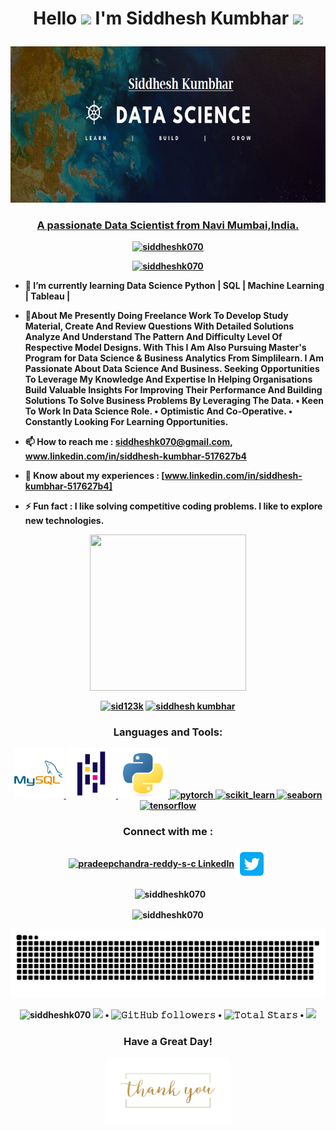 <h1 align="center">
  
  **Hello** <img src="https://raw.githubusercontent.com/JayantGoel001/JayantGoel001/master/GIF/Earth.gif" width="24px"> I'm <b>Siddhesh Kumbhar<b>
  <img src="https://media.tenor.com/Wx9IEmZZXSoAAAAi/hi.gif" width="40px" />
</h1>
  
<p align="center">
<a href="https://github.com/siddheshk070">
  
  <p align="center">
  <img src="https://github.com/siddheshk070/siddheshk070/blob/main/data%20science%20image.jfif" alt="Background" height="250" width="700"> 

<h3 align="center">A passionate Data Scientist from Navi Mumbai,India.</h3>

<p align="center"> <img src="https://komarev.com/ghpvc/?username=siddheshk070&label=Profile%20views&color=0e75b6&style=flat" alt="siddheshk070" /> </p>

<p align="center"> <a href="https://github.com/ryo-ma/github-profile-trophy"><img src="https://github-profile-trophy.vercel.app/?username=siddheshk070" alt="siddheshk070" /></a> </p>

- 🌱 I’m currently learning Data Science **Python | SQL | Machine Learning | Tableau |**

- 💬About Me **Presently Doing Freelance Work To Develop Study Material, Create And Review Questions With Detailed Solutions Analyze And Understand The Pattern And Difficulty Level Of Respective Model Designs. With This I Am Also Pursuing Master's Program for Data Science & Business Analytics From Simplilearn. I Am Passionate About Data Science And Business. Seeking Opportunities To Leverage My Knowledge And Expertise In Helping Organisations Build Valuable Insights For Improving Their Performance And Building Solutions To Solve Business Problems By Leveraging The Data. • Keen To Work In Data Science Role. • Optimistic And Co-Operative. • Constantly Looking For Learning Opportunities.**

- 📫 How to reach me : **siddheshk070@gmail.com, www.linkedin.com/in/siddhesh-kumbhar-517627b4**

- 📄 Know about my experiences : [www.linkedin.com/in/siddhesh-kumbhar-517627b4]

- ⚡ Fun fact : **I like solving competitive coding problems. I like to explore new technologies.**

<div align="center">
  <div>
    <img src="https://github.com/siddheshk070/siddheshk070/blob/main/final_6396c851aa90170550021109_90137%20(1).gif","https://github.com/siddheshk070/siddheshk070/blob/main/__02-____%20(1).gif" align="center" width="250" height="250">
</div>
  
  
<p align="center">
<a href="https://twitter.com/sid123k" target="blank"><img align="center" src="https://raw.githubusercontent.com/rahuldkjain/github-profile-readme-generator/master/src/images/icons/Social/twitter.svg" alt="sid123k" height="30" width="40" /></a>
<a href="https://linkedin.com/in/siddhesh kumbhar" target="blank"><img align="center" src="https://raw.githubusercontent.com/rahuldkjain/github-profile-readme-generator/master/src/images/icons/Social/linked-in-alt.svg" alt="siddhesh kumbhar" height="30" width="40" /></a>
</p>

<h3 align="center">Languages and Tools:</h3>
<p align="center"> <a href="https://www.mysql.com/" target="_blank" rel="noreferrer"> <img src="https://raw.githubusercontent.com/devicons/devicon/master/icons/mysql/mysql-original-wordmark.svg" alt="mysql" width="80" height="80"/> </a> <a href="https://pandas.pydata.org/" target="_blank" rel="noreferrer"> <img src="https://raw.githubusercontent.com/devicons/devicon/2ae2a900d2f041da66e950e4d48052658d850630/icons/pandas/pandas-original.svg" alt="pandas" width="80" height="80"/> </a> <a href="https://www.python.org" target="_blank" rel="noreferrer"> <img src="https://raw.githubusercontent.com/devicons/devicon/master/icons/python/python-original.svg" alt="python" width="80" height="80"/> </a> <a href="https://pytorch.org/" target="_blank" rel="noreferrer"> <img src="https://www.vectorlogo.zone/logos/pytorch/pytorch-icon.svg" alt="pytorch" width="80" height="80"/> </a> <a href="https://scikit-learn.org/" target="_blank" rel="noreferrer"> <img src="https://upload.wikimedia.org/wikipedia/commons/0/05/Scikit_learn_logo_small.svg" alt="scikit_learn" width="80" height="80"/> </a> <a href="https://seaborn.pydata.org/" target="_blank" rel="noreferrer"> <img src="https://seaborn.pydata.org/_images/logo-mark-lightbg.svg" alt="seaborn"width="80" height="80"/> </a> <a href="https://www.tensorflow.org" target="_blank" rel="noreferrer"> <img src="https://www.vectorlogo.zone/logos/tensorflow/tensorflow-icon.svg" alt="tensorflow" width="80" height="80"/> </a> </p>

<h3 align="center">Connect with me :</h3>
<p align="center">
<a href="https://www.linkedin.com/in/siddhesh-kumbhar-517627b4" target="blank"><img align="center" src="https://upload.wikimedia.org/wikipedia/commons/b/b1/LinkedIn_Logo_2013_%282%29.svg" alt="pradeepchandra-reddy-s-c LinkedIn" height="50" width="120" /></a>
<a href="https://twitter.com/sid123k" target="blank"><img align="center" src="https://github.com/siddheshk070/siddheshk070/blob/main/icons8-twitter-squared-96.png"  height="50" width="50" /></a>   
</p>

<p><p align="center">&nbsp;
<img align="center" src="https://github-readme-stats.vercel.app/api?username=siddheshk070&show_icons=true&locale=en" alt="siddheshk070" /></p>

<p><p align="center">
<img align="center"src="https://github-readme-streak-stats.herokuapp.com/?user=siddheshk070&" alt="siddheshk070" /></p>
  
  <div align="center">
  
  ![Snake animation](https://github.com/siddheshk070/siddheshk070/blob/main/github-contribution-grid-snake.svg)
 
</div>

<p align="center">
  <img src="https://komarev.com/ghpvc/?username=siddheshk070&label=Profile%20views&color=0e75b6&style=flat" alt="siddheshk070" />
  <a href="https://user-badge.committers.top/india_private/soopertramp"><img src="https://user-badge.committers.top/india_private/siddheshk070.svg"></a> •
  <img alt="𝙶𝚒𝚝𝙷𝚞𝚋 𝚏𝚘𝚕𝚕𝚘𝚠𝚎𝚛𝚜" src="https://img.shields.io/github/followers/siddheshk070?label=Followers&style=social"> •
  <img src="https://img.shields.io/github/stars/siddheshk070?label=Stars" alt="𝚃𝚘𝚝𝚊𝚕 𝚂𝚝𝚊𝚛𝚜"> •
  <a href="https://github.com/sponsors/soopertramp"><img src="https://img.shields.io/static/v1?label=Sponsor&message=%E2%9D%A4&logo=GitHub&color=%23fe8e86"/></a>
</p>



<div align="center">
  <h3 align="center"> Have a Great Day!</h3>
  <div>
    <img src="https://github.com/siddheshk070/siddheshk070/blob/main/360_F_388053429_xbhyckinPQgBHYraIyUGL1f9O5v3avPO.jpg" align="center" width="200" height="105">
  </div>
</div>


